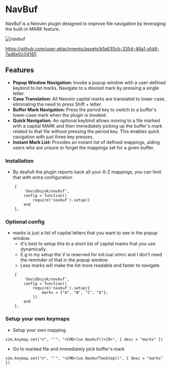 # NavBuf

NavBuf is a Neovim plugin designed to improve file navigation by leveraging the built-in MARK
feature. 

![navbuf](https://github.com/davidbujok/navbuf/assets/119963544/36a497e0-8b34-4411-a841-30c83c00520e)

https://github.com/user-attachments/assets/b1a635cb-3354-46a1-a1d4-7ad6e0c04185


## Features

- **Popup Window Navigation:** Invoke a popup window with a user-defined keybind to list marks.
Navigate to a desired mark by pressing a single letter.
- **Case Translation:** All Neovim capital marks are translated to lower case, eliminating the need
to press Shift + letter.
- **Buffer Mark Navigation:** Press the period key to switch to a buffer's lower-case mark when the
plugin is invoked.
- **Quick Navigation:** An optional keybind allows moving to a file marked with a capital MARK and
then immediately picking up the buffer's mark related to that file without pressing the period key.
This enables quick navigation with just three key presses.
- **Instant Mark List:** Provides an instant list of defined mappings, aiding users who are unsure
or forget the mappings set for a given buffer.


### Installation

* By deafult the plugin reports back all your A-Z mappings, you can limit that with extra
  configuration 

```
    {
        'davidbujok/navbuf',
        config = function()
            require('navbuf').setup()
        end
    },
```

### Optional config

* marks is just a list of capital letters that you want to see in the popup window.
  - It's best to setup this to a short list of capital marks that you use dynamically. 
  - E.g in my setup the V is reserved for init.lua/.vimrc and I don't need
    the reminder of that in the popup window. 
  - Less marks will make the list more readable and faster to navigate.
```
    {
        'davidbujok/navbuf',
        config = function()
            require('navbuf').setup({
                marks = {"A", "B", "C", "D"},
            })
        end
    },
```

### Setup your own keymaps

* Setup your own mapping

```
vim.keymap.set("n", "'", "<CMD>lua Navbuf()<CR>", { desc = "marks" })
```

* Go to marked file and immediately pick buffer's mark

```
vim.keymap.set("n", "'", "<CMD>lua NavbufTwoStep()", { desc = "marks" })
```
